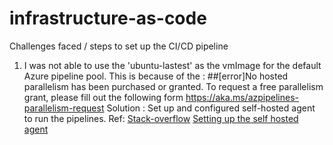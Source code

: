 # infrastructure-as-code

Challenges faced / steps to set up the CI/CD pipeline
1. I was not able to use the 'ubuntu-lastest' as the vmImage for the default Azure pipeline pool. This is because of the  : ##[error]No hosted parallelism has been purchased or granted. To request a free parallelism grant, please fill out the following form https://aka.ms/azpipelines-parallelism-request
 Solution : Set up and configured self-hosted agent to run the pipelines.
 Ref: [Stack-overflow](https://stackoverflow.com/questions/68405027/how-to-resolve-no-hosted-parallelism-has-been-purchased-or-granted-in-free-tie)
 [Setting up the self hosted agent](https://learn.microsoft.com/en-us/azure/devops/pipelines/agents/windows-agent?view=azure-devops)